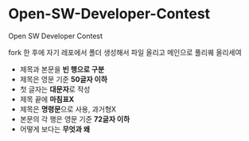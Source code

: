 # Open-SW-Developer-Contest
Open SW Developer Contest


fork 한 후에 자기 레포에서 폴더 생성해서 파일 올리고 메인으로 풀리퀘 올리세여

- 제목과 본문을 **빈 행으로 구분**
- 제목은 영문 기준 **50글자 이하**
- 첫 글자는 **대문자**로 작성
- 제목 끝에 **마침표X**
- 제목은 **명령문**으로 사용, 과거형X
- 본문의 각 행은 영문 기준 **72글자 이하**
- 어떻게 보다는 **무엇과 왜**